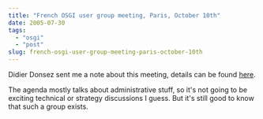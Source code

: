 ```yaml
---
title: "French OSGI user group meeting, Paris, October 10th"
date: 2005-07-30
tags: 
  - "osgi"
  - "post"
slug: french-osgi-user-group-meeting-paris-october-10th
---
```


Didier Donsez sent me a note about this meeting, details can be found [here](http://www-adele.imag.fr/osgi/meeting3/message.txt).

The agenda mostly talks about administrative stuff, so it's not going to be exciting technical or strategy discussions I guess. But it's still good to know that such a group exists.
